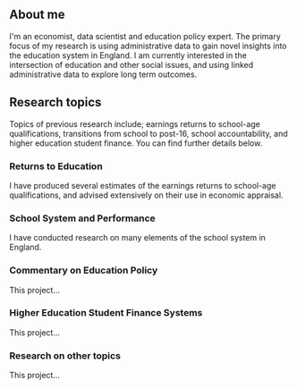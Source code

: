 ## About me

I'm an economist, data scientist and education policy expert. The primary focus of my research is using administrative data to gain novel insights into the education system in England. I am currently interested in the intersection of education and other social issues, and using linked administrative data to explore long term outcomes.

## Research topics

Topics of previous research include; earnings returns to school-age qualifications, transitions from school to post-16, school accountability, and higher education student finance. You can find further details below.

<div class="card">
  <h3>Returns to Education</h3>
  <p>
    I have produced several estimates of the earnings returns to school-age qualifications, and advised extensively on their use in economic appraisal.
  </p>
  <a href="https://l-hodge.github.io/personal-site/returns-to-education"><span class="card-link-spanner"></span></a>
</div>

<div class="card">
  <h3>School System and Performance</h3>
  <p>
    I have conducted research on many elements of the school system in England.
  </p>
  <a href="https://l-hodge.github.io/personal-site/school-system-and-performance"><span class="card-link-spanner"></span></a>
</div>

<div class="card">
  <h3>Commentary on Education Policy</h3>
  <p>This project...</p>
  <a href="https://l-hodge.github.io/personal-site/commentary"><span class="card-link-spanner"></span></a>
</div>

<div class="card">
  <h3>Higher Education Student Finance Systems</h3>
  <p>This project...</p>
  <a href="https://l-hodge.github.io/personal-site/student-loans"><span class="card-link-spanner"></span></a>
</div>

<div class="card">
  <h3>Research on other topics</h3>
  <p>This project...</p>
  <a href="https://l-hodge.github.io/personal-site/other-research"><span class="card-link-spanner"></span></a>
</div>
